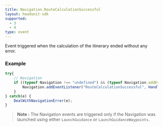 ```yaml
---
title: Navigation.RouteCalculationSuccessful
layout: headunit-sdk
supported:
  - 3
  - 4
type: event
---
```

Event triggered when the calculation of the itinerary ended without any error.

### Example

```javascript
try{	
	// Navigation
	if ((typeof Navigation !== "undefined") && (typeof Navigation.addEventListener !== "undefined")) {
		Navigation.addEventListener("RouteCalculationSuccessful", HandleRouteSuccess());
	}
} catch(e) {
	DealWithNavigationError(e);
}
```

>**Note :** The Navigation events are triggered only if the Navigation was launched using either `LaunchGuidance` or `LaunchGuidanceWaypoints`.